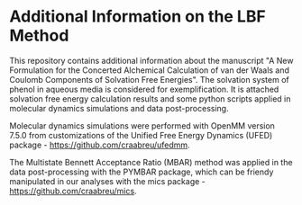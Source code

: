 # Additional Information on the LBF Method

This repository contains additional information about the manuscript "A New Formulation for the Concerted Alchemical Calculation of van der Waals and Coulomb Components of Solvation Free Energies". The solvation system of phenol in aqueous media is considered for exemplification.
It is attached solvation free energy calculation results and some python scripts applied in molecular dynamics simulations and data post-processing.

Molecular dynamics simulations were performed with OpenMM version 7.5.0 from customizations of the Unified Free Energy Dynamics (UFED) package - https://github.com/craabreu/ufedmm.

The Multistate Bennett Acceptance Ratio (MBAR) method was applied in the data post-processing with the PYMBAR package, which can be friendy manipulated in our analyses with the mics package - https://github.com/craabreu/mics.

